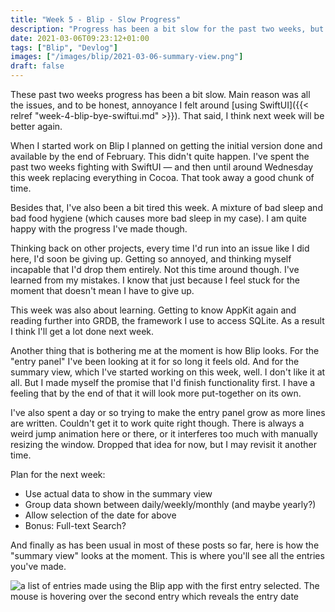 ```yaml
---
title: "Week 5 - Blip - Slow Progress"
description: "Progress has been a bit slow for the past two weeks, but I have a feeling it'll pick up again next one"
date: 2021-03-06T09:23:12+01:00
tags: ["Blip", "Devlog"]
images: ["/images/blip/2021-03-06-summary-view.png"]
draft: false
---
```


These past two weeks progress has been a bit slow. Main reason was all the issues, and to be honest, annoyance I felt around [using SwiftUI]({{< relref "week-4-blip-bye-swiftui.md" >}}). That said, I think next week will be better again.<!--more-->

When I started work on Blip I planned on getting the initial version done and available by the end of February. This didn't quite happen. I've spent the past two weeks fighting with SwiftUI — and then until around Wednesday this week replacing everything in Cocoa. That took away a good chunk of time.

Besides that, I've also been a bit tired this week. A mixture of bad sleep and bad food hygiene (which causes more bad sleep in my case). I am quite happy with the progress I've made though.

Thinking back on other projects, every time I'd run into an issue like I did here, I'd soon be giving up. Getting so annoyed, and thinking myself incapable that I'd drop them entirely. Not this time around though. I've learned from my mistakes. I know that just because I feel stuck for the moment that doesn't mean I have to give up.

This week was also about learning. Getting to know AppKit again and reading further into GRDB, the framework I use to access SQLite. As a result I think I'll get a lot done next week.

Another thing that is bothering me at the moment is how Blip looks. For the "entry panel" I've been looking at it for so long it feels old. And for the summary view, which I've started working on this week, well. I don't like it at all. But I made myself the promise that I'd finish functionality first. I have a feeling that by the end of that it will look more put-together on its own.

I've also spent a day or so trying to make the entry panel grow as more lines are written. Couldn't get it to work quite right though. There is always a weird jump animation here or there, or it interferes too much with manually resizing the window. Dropped that idea for now, but I may revisit it another time.

Plan for the next week:

  - Use actual data to show in the summary view
  - Group data shown between daily/weekly/monthly (and maybe yearly?)
  - Allow selection of the date for above
  - Bonus: Full-text Search?

And finally as has been usual in most of these posts so far, here is how the "summary view" looks at the moment. This is where you'll see all the entries you've made.

![a list of entries made using the Blip app with the first entry selected. The mouse is hovering over the second entry which reveals the entry date](/images/blip/2021-03-06-summary-view.png)




